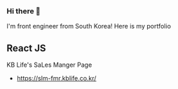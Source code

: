 ### Hi there 👋

I'm front engineer from South Korea!
Here is my portfolio

## React JS
KB Life's SaLes Manger Page
- https://slm-fmr.kblife.co.kr/
<!--
**Song4025/Song4025** is a ✨ _special_ ✨ repository because its `README.md` (this file) appears on your GitHub profile.

Here are some ideas to get you started:

- 🔭 I’m currently working on ...
- 🌱 I’m currently learning ...
- 👯 I’m looking to collaborate on ...
- 🤔 I’m looking for help with ...
- 💬 Ask me about ...
- 📫 How to reach me: ...
- 😄 Pronouns: ...
- ⚡ Fun fact: ...
-->
